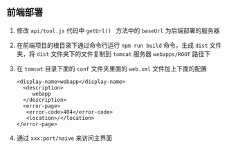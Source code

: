 ## 前端部署

1. 修改 `api/tool.js` 代码中 `getUrl() ` 方法中的 `baseUrl` 为后端部署的服务器 

2. 在前端项目的根目录下通过命令行运行 `npm run build` 命令，生成 `dist` 文件夹，将  `dist`  文件夹下的文件复制到  `tomcat`  服务器 `webapps/ROOT` 路径下

3. 在 `tomcat` 目录下面的 `conf` 文件夹里面的 `web.xml` 文件加上下面的配置

   ```
   <display-name>webapp</display-name>
     <description>
        webapp
     </description>
     <error-page>  
      <error-code>404</error-code>  
      <location>/</location>  
   </error-page> 
   ```

4. 通过 `xxx:port/naive` 来访问主界面 

